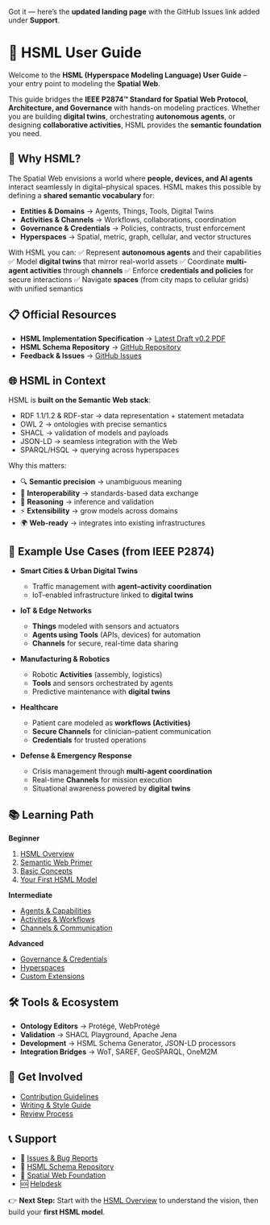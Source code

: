Got it — here’s the **updated landing page** with the GitHub Issues link added under **Support**.



# 🌌 HSML User Guide

Welcome to the **HSML (Hyperspace Modeling Language) User Guide** – your entry point to modeling the **Spatial Web**.

This guide bridges the **IEEE P2874™ Standard for Spatial Web Protocol, Architecture, and Governance** with hands-on modeling practices. Whether you are building **digital twins**, orchestrating **autonomous agents**, or designing **collaborative activities**, HSML provides the **semantic foundation** you need.



## 🚀 Why HSML?

The Spatial Web envisions a world where **people, devices, and AI agents** interact seamlessly in digital–physical spaces. HSML makes this possible by defining a **shared semantic vocabulary** for:

* **Entities & Domains** → Agents, Things, Tools, Digital Twins
* **Activities & Channels** → Workflows, collaborations, coordination
* **Governance & Credentials** → Policies, contracts, trust enforcement
* **Hyperspaces** → Spatial, metric, graph, cellular, and vector structures

With HSML you can:
✅ Represent **autonomous agents** and their capabilities
✅ Model **digital twins** that mirror real-world assets
✅ Coordinate **multi-agent activities** through **channels**
✅ Enforce **credentials and policies** for secure interactions
✅ Navigate **spaces** (from city maps to cellular grids) with unified semantics



## 📋 Official Resources

* **HSML Implementation Specification** → [Latest Draft v0.2 PDF](https://github.com/Spatial-Web-Foundation/swf-std-2-HSML-Implementation-specification/releases/download/v0.2/hsml-implementation.pdf)
* **HSML Schema Repository** → [GitHub Repository](https://github.com/Spatial-Web-Foundation/HSML-schema)
* **Feedback & Issues** → [GitHub Issues](https://github.com/Spatial-Web-Foundation/swf-std-2-HSML-Implementation-specification/issues)



## 🌐 HSML in Context

HSML is **built on the Semantic Web stack**:

* RDF 1.1/1.2 & RDF-star → data representation + statement metadata
* OWL 2 → ontologies with precise semantics
* SHACL → validation of models and payloads
* JSON-LD → seamless integration with the Web
* SPARQL/HSQL → querying across hyperspaces

Why this matters:

* 🔍 **Semantic precision** → unambiguous meaning
* 🔗 **Interoperability** → standards-based data exchange
* 🧠 **Reasoning** → inference and validation
* ⚡ **Extensibility** → grow models across domains
* 🌍 **Web-ready** → integrates into existing infrastructures



## 🎯 Example Use Cases (from IEEE P2874)

* **Smart Cities & Urban Digital Twins**

  * Traffic management with **agent–activity coordination**
  * IoT-enabled infrastructure linked to **digital twins**

* **IoT & Edge Networks**

  * **Things** modeled with sensors and actuators
  * **Agents using Tools** (APIs, devices) for automation
  * **Channels** for secure, real-time data sharing

* **Manufacturing & Robotics**

  * Robotic **Activities** (assembly, logistics)
  * **Tools** and sensors orchestrated by agents
  * Predictive maintenance with **digital twins**

* **Healthcare**

  * Patient care modeled as **workflows (Activities)**
  * **Secure Channels** for clinician–patient communication
  * **Credentials** for trusted operations

* **Defense & Emergency Response**

  * Crisis management through **multi-agent coordination**
  * Real-time **Channels** for mission execution
  * Situational awareness powered by **digital twins**



## 📚 Learning Path

**Beginner**

1. [HSML Overview](tutorials/hsml-overview.md)
2. [Semantic Web Primer](tutorials/semantic-web-tutorial.md)
3. [Basic Concepts](getting-started/basic-concepts.md)
4. [Your First HSML Model](getting-started/first-model.md)

**Intermediate**

* [Agents & Capabilities](agent-module/)
* [Activities & Workflows](activity-module/)
* [Channels & Communication](communication-module/)

**Advanced**

* [Governance & Credentials](governance-module/)
* [Hyperspaces](hyperspace-module/)
* [Custom Extensions](reference/extensions.md)



## 🛠 Tools & Ecosystem

* **Ontology Editors** → Protégé, WebProtégé
* **Validation** → SHACL Playground, Apache Jena
* **Development** → HSML Schema Generator, JSON-LD processors
* **Integration Bridges** → WoT, SAREF, GeoSPARQL, OneM2M



## 🤝 Get Involved

* [Contribution Guidelines](contributing/how-to-contribute.md)
* [Writing & Style Guide](contributing/writing-guidelines.md)
* [Review Process](contributing/review-process.md)



## 📞 Support  

- 💬 [Issues & Bug Reports](https://github.com/Spatial-Web-Foundation/swf-std-2-HSML-Implementation-specification/issues)  
- 📂 [HSML Schema Repository](https://github.com/Spatial-Web-Foundation/HSML-schema)  
- 📧 [Spatial Web Foundation](mailto:info@spatialwebfoundation.org)  
- 🆘 [Helpdesk](mailto:info@spatialwebfoundation.org)  

👉 **Next Step:** Start with the [HSML Overview](tutorials/hsml-overview.md) to understand the vision, then build your **first HSML model**.


